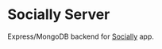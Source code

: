 # Socially Server

Express/MongoDB backend for [Socially](https://github.com/Richard-Dang/socially) app.
